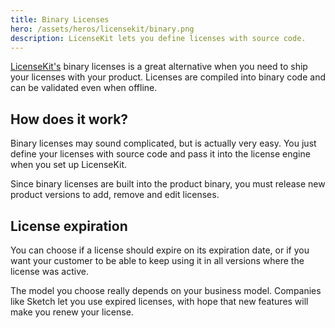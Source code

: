 ```yaml
---
title: Binary Licenses
hero: /assets/heros/licensekit/binary.png
description: LicenseKit lets you define licenses with source code.
---
```


[LicenseKit's](/licensekit) binary licenses is a great alternative when you need to ship your licenses with your product. Licenses are compiled into binary code and can be validated even when offline.

## How does it work?

Binary licenses may sound complicated, but is actually very easy. You just define your licenses with source code and pass it into the license engine when you set up LicenseKit.

Since binary licenses are built into the product binary, you must release new product versions to add, remove and edit licenses.

## License expiration

You can choose if a license should expire on its expiration date, or if you want your customer to be able to keep using it in all versions where the license was active.

The model you choose really depends on your business model. Companies like Sketch let you use expired licenses, with hope that new features will make you renew your license.